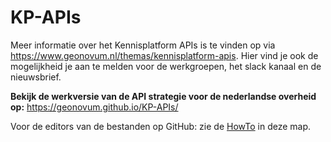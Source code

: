 # KP-APIs

Meer informatie over het Kennisplatform APIs is te vinden op via <https://www.geonovum.nl/themas/kennisplatform-apis>.
Hier vind je ook de mogelijkheid je aan te melden voor de werkgroepen, het slack kanaal en de nieuwsbrief.

**Bekijk de werkversie van de API strategie voor de nederlandse overheid op:** <https://geonovum.github.io/KP-APIs/>

Voor de editors van de bestanden op GitHub: zie de [HowTo](./HowTo.md) in deze map.
